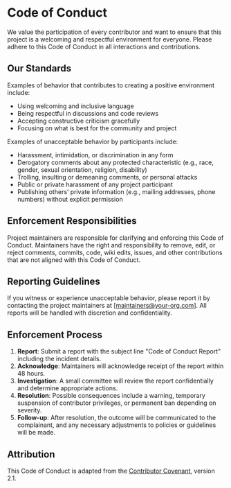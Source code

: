 # Code of Conduct

We value the participation of every contributor and want to ensure that this project is a welcoming and respectful environment for everyone. Please adhere to this Code of Conduct in all interactions and contributions.

## Our Standards

Examples of behavior that contributes to creating a positive environment include:

- Using welcoming and inclusive language
- Being respectful in discussions and code reviews
- Accepting constructive criticism gracefully
- Focusing on what is best for the community and project

Examples of unacceptable behavior by participants include:

- Harassment, intimidation, or discrimination in any form
- Derogatory comments about any protected characteristic (e.g., race, gender, sexual orientation, religion, disability)
- Trolling, insulting or demeaning comments, or personal attacks
- Public or private harassment of any project participant
- Publishing others’ private information (e.g., mailing addresses, phone numbers) without explicit permission

## Enforcement Responsibilities

Project maintainers are responsible for clarifying and enforcing this Code of Conduct. Maintainers have the right and responsibility to remove, edit, or reject comments, commits, code, wiki edits, issues, and other contributions that are not aligned with this Code of Conduct.

## Reporting Guidelines

If you witness or experience unacceptable behavior, please report it by contacting the project maintainers at [maintainers@your-org.com]. All reports will be handled with discretion and confidentiality.

## Enforcement Process

1. **Report**: Submit a report with the subject line "Code of Conduct Report" including the incident details.
2. **Acknowledge**: Maintainers will acknowledge receipt of the report within 48 hours.
3. **Investigation**: A small committee will review the report confidentially and determine appropriate actions.
4. **Resolution**: Possible consequences include a warning, temporary suspension of contributor privileges, or permanent ban depending on severity.
5. **Follow-up**: After resolution, the outcome will be communicated to the complainant, and any necessary adjustments to policies or guidelines will be made.

## Attribution

This Code of Conduct is adapted from the [Contributor Covenant][contributor-covenant], version 2.1.

[contributor-covenant]: https://www.contributor-covenant.org/version/2/1/code_of_conduct.html

